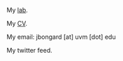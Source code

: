 My [lab](https://meclab.org).

My [CV](https://drive.google.com/file/d/1ij9w22ngco-nB_RXE6q5QZMTujVL0DFY/view?usp=sharing).

My email: jbongard [at] uvm [dot] edu

My twitter feed.
